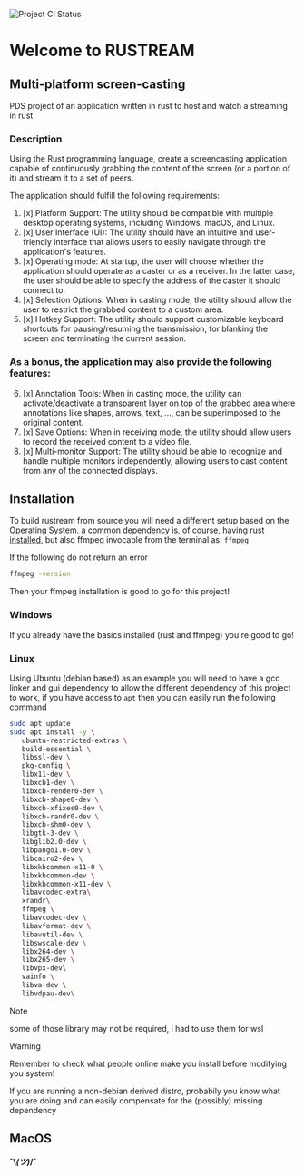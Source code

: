 ![Project CI Status](https://github.com/CodeClimberNT/rustream/actions/workflows/ci.yml/badge.svg?branch=main)
# Welcome to RUSTREAM

## Multi-platform screen-casting
PDS project of an application written in rust to host and watch a streaming in rust

### Description
Using the Rust programming language, create a screencasting application capable of continuously
grabbing the content of the screen (or a portion of it) and stream it to a set of peers.

The application should fulfill the following requirements:
1. [x] Platform Support: The utility should be compatible with multiple desktop operating systems,
including Windows, macOS, and Linux.
2. [x] User Interface (UI): The utility should have an intuitive and user-friendly interface that allows
users to easily navigate through the application's features.
3. [x] Operating mode: At startup, the user will choose whether the application should operate as a
caster or as a receiver. In the latter case, the user should be able to specify the address of the
caster it should connect to.
4. [x] Selection Options: When in casting mode, the utility should allow the user to restrict the
grabbed content to a custom area.
5. [x] Hotkey Support: The utility should support customizable keyboard shortcuts for
pausing/resuming the transmission, for blanking the screen and terminating the current session.


### As a bonus, the application may also provide the following features:

6. [x] Annotation Tools: When in casting mode, the utility can activate/deactivate a transparent
layer on top of the grabbed area where annotations like shapes, arrows, text, …, can be
superimposed to the original content.
7. [x] Save Options: When in receiving mode, the utility should allow users to record the received
content to a video file.
8. [x] Multi-monitor Support: The utility should be able to recognize and handle
multiple monitors independently, allowing users to cast content from any of the connected
displays. 


## Installation
To build rustream from source you will need a different setup based on the Operating System. a common dependency is, of course, having [rust installed](https://www.rust-lang.org/tools/install), but also ffmpeg invocable from the terminal as:  `ffmpeg`

If the following do not return an error
``` bash
ffmpeg -version
```

Then your ffmpeg installation is good to go for this project!

### Windows
If you already have the basics installed (rust and ffmpeg) you're good to go!

### Linux
Using Ubuntu (debian based) as an example you will need to have a gcc linker and gui dependency to allow the different dependency of this project to work, if you have access to `apt` then you can easily run the following command

``` bash
sudo apt update
sudo apt install -y \
   ubuntu-restricted-extras \
   build-essential \
   libssl-dev \
   pkg-config \
   libx11-dev \
   libxcb1-dev \
   libxcb-render0-dev \
   libxcb-shape0-dev \
   libxcb-xfixes0-dev \
   libxcb-randr0-dev \
   libxcb-shm0-dev \
   libgtk-3-dev \
   libglib2.0-dev \
   libpango1.0-dev \
   libcairo2-dev \
   libxkbcommon-x11-0 \
   libxkbcommon-dev \
   libxkbcommon-x11-dev \
   libavcodec-extra\
   xrandr\
   ffmpeg \
   libavcodec-dev \
   libavformat-dev \
   libavutil-dev \
   libswscale-dev \
   libx264-dev \
   libx265-dev \
   libvpx-dev\
   vainfo \
   libva-dev \
   libvdpau-dev\
```

>[!Note]
> some of those library may not be required, i had to use them for wsl

>[!Warning]
> Remember to check what people online make you install before modifying you system!

If you are running a non-debian derived distro, probabily you know what you are doing and can easily compensate for the (possibly) missing dependency

## MacOS
**¯\\_(ツ)_/¯**